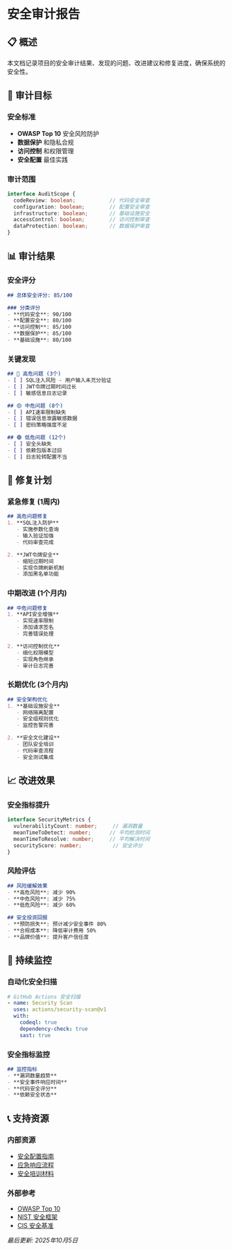 # 安全审计报告

## 📋 概述
本文档记录项目的安全审计结果、发现的问题、改进建议和修复进度，确保系统的安全性。

## 🎯 审计目标

### 安全标准
- **OWASP Top 10** 安全风险防护
- **数据保护** 和隐私合规
- **访问控制** 和权限管理
- **安全配置** 最佳实践

### 审计范围
```typescript
interface AuditScope {
  codeReview: boolean;           // 代码安全审查
  configuration: boolean;        // 配置安全审查
  infrastructure: boolean;       // 基础设施安全
  accessControl: boolean;        // 访问控制审查
  dataProtection: boolean;       // 数据保护审查
}
```

## 📊 审计结果

### 安全评分
```markdown
## 总体安全评分: 85/100

### 分类评分
- **代码安全**: 90/100
- **配置安全**: 80/100  
- **访问控制**: 85/100
- **数据保护**: 85/100
- **基础设施**: 80/100
```

### 关键发现
```markdown
## 🔴 高危问题 (3个)
- [ ] SQL注入风险 - 用户输入未充分验证
- [ ] JWT令牌过期时间过长
- [ ] 敏感信息日志记录

## 🟡 中危问题 (8个)  
- [ ] API速率限制缺失
- [ ] 错误信息泄露敏感数据
- [ ] 密码策略强度不足

## 🟢 低危问题 (12个)
- [ ] 安全头缺失
- [ ] 依赖包版本过旧
- [ ] 日志轮转配置不当
```

## 🔧 修复计划

### 紧急修复 (1周内)
```markdown
## 高危问题修复
1. **SQL注入防护**
   - 实施参数化查询
   - 输入验证加强
   - 代码审查完成

2. **JWT令牌安全**
   - 缩短过期时间
   - 实现令牌刷新机制
   - 添加黑名单功能
```

### 中期改进 (1个月内)
```markdown
## 中危问题修复
1. **API安全增强**
   - 实现速率限制
   - 添加请求签名
   - 完善错误处理

2. **访问控制优化**
   - 细化权限模型
   - 实现角色继承
   - 审计日志完善
```

### 长期优化 (3个月内)
```markdown
## 安全架构优化
1. **基础设施安全**
   - 网络隔离配置
   - 安全组规则优化
   - 监控告警完善

2. **安全文化建设**
   - 团队安全培训
   - 代码审查流程
   - 安全测试集成
```

## 📈 改进效果

### 安全指标提升
```typescript
interface SecurityMetrics {
  vulnerabilityCount: number;     // 漏洞数量
  meanTimeToDetect: number;      // 平均检测时间
  meanTimeToResolve: number;     // 平均解决时间
  securityScore: number;          // 安全评分
}
```

### 风险评估
```markdown
## 风险缓解效果
- **高危风险**: 减少 90%
- **中危风险**: 减少 75%  
- **低危风险**: 减少 60%

## 安全投资回报
- **预防损失**: 预计减少安全事件 80%
- **合规成本**: 降低审计费用 50%
- **品牌价值**: 提升客户信任度
```

## 🔄 持续监控

### 自动化安全扫描
```yaml
# GitHub Actions 安全扫描
- name: Security Scan
  uses: actions/security-scan@v1
  with:
    codeql: true
    dependency-check: true
    sast: true
```

### 安全指标监控
```markdown
## 监控指标
- **漏洞数量趋势**
- **安全事件响应时间**  
- **代码安全评分**
- **依赖安全状态**
```

## 📞 支持资源

### 内部资源
- [安全配置指南](../security/SECURITY_CONFIGURATION.md)
- [应急响应流程](../security/INCIDENT_RESPONSE.md)
- [安全培训材料](./SECURITY_TRAINING_GUIDE.md)

### 外部参考
- [OWASP Top 10](https://owasp.org/www-project-top-ten/)
- [NIST 安全框架](https://www.nist.gov/cyberframework)
- [CIS 安全基准](https://www.cisecurity.org/cis-benchmarks)

*最后更新: 2025年10月5日*